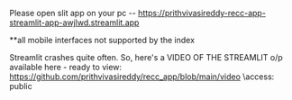 Please open slit app on your pc -- https://prithvivasireddy-recc-app-streamlit-app-awjlwd.streamlit.app

**all mobile interfaces not supported by the index

Streamlit crashes quite often. 
So, here's a VIDEO OF THE STREAMLIT o/p available here - ready to view: https://github.com/prithvivasireddy/recc_app/blob/main/video
\\access: public

